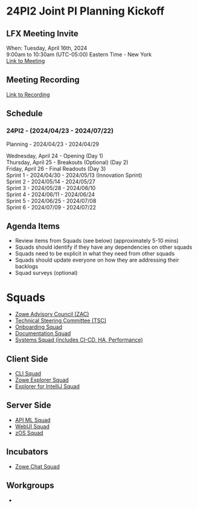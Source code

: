 #  24PI2 Joint PI Planning Kickoff

## LFX Meeting Invite
When: Tuesday, April 16th, 2024<br> 9:00am to 10:30am (UTC-05:00) Eastern Time - New York<br>
[Link to Meeting](https://zoom-lfx.platform.linuxfoundation.org/meeting/93896564066?password=6663f449-6bba-4faf-a639-b2a14e3539f5)

## Meeting Recording
[Link to Recording]()

## Schedule
### 24PI2 - (2024/04/23 - 2024/07/22) <br>

Planning - 2024/04/23 - 2024/04/29

Wednesday, April 24 - Opening (Day 1)<br>
Thursday, April 25 - Breakouts (Optional) (Day 2)<br>
Friday, April 26 - Final Readouts (Day 3)<br>
Sprint 1 - 2024/04/30 - 2024/05/13 (Innovation Sprint)<br>
Sprint 2 - 2024/05/14 - 2024/05/27<br>
Sprint 3 - 2024/05/28 - 2024/06/10<br>
Sprint 4 - 2024/06/11 - 2024/06/24<br>
Sprint 5 - 2024/06/25 - 2024/07/08<br>
Sprint 6 - 2024/07/09 - 2024/07/22<br>

## Agenda Items<br>
- Review items from Squads (see below) (approximately 5-10 mins)
- Squads should identify if they have any dependencies on other squads
- Squads need to be explicit in what they need from other squads
- Squads should update everyone on how they are addressing their backlogs
- Squad surveys (optional)

# Squads<br>
- [Zowe Advisory Council (ZAC)](https://github.com/zowe/community/blob/master/Project%20Management/PI%20Planning/24PI2%20Planning/PI%20Planning%20Preparation%20by%20Squad/Zowe%20ZAC%20-%2024PI2%20Objectives.md)<br>
- [Technical Steering Committee (TSC)](https://github.com/zowe/community/blob/master/Project%20Management/PI%20Planning/24PI2%20Planning/PI%20Planning%20Preparation%20by%20Squad/Zowe%20TSC%20-%2024PI2%20Objectives.md)<br>
- [Onboarding Squad](https://github.com/zowe/community/blob/master/Project%20Management/PI%20Planning/24PI2%20Planning/PI%20Planning%20Preparation%20by%20Squad/Zowe%20Onboarding%20Squad%20-%2024PI2%20Objectives.md)<br>
- [Documentation Squad](https://github.com/zowe/community/blob/master/Project%20Management/PI%20Planning/24PI2%20Planning/PI%20Planning%20Preparation%20by%20Squad/Zowe%20Doc%20Squad%20-%2024PI2%20Objectives.md)<br>
- [Systems Squad (includes CI-CD, HA, Performance)](https://github.com/zowe/community/blob/master/Project%20Management/PI%20Planning/24PI2%20Planning/PI%20Planning%20Preparation%20by%20Squad/Zowe%20Systems%20Squad%20-%2024PI2%20Objectives.md)<br>


## Client Side
- [CLI Squad](https://github.com/zowe/community/blob/master/Project%20Management/PI%20Planning/24PI2%20Planning/PI%20Planning%20Preparation%20by%20Squad/Zowe%20CLI%20Squad%20-%2024PI2%20Objectives.md)<br>
- [Zowe Explorer Squad](https://github.com/zowe/community/blob/master/Project%20Management/PI%20Planning/24PI2%20Planning/PI%20Planning%20Preparation%20by%20Squad/Zowe%20Explorer%20Squad%20-%2024PI2%20Objectives.md)<br>
- [Explorer for IntelliJ Squad](https://github.com/zowe/community/blob/master/Project%20Management/PI%20Planning/24PI2%20Planning/PI%20Planning%20Preparation%20by%20Squad/Zowe%20IntelliJ%20Squad%20-%2024PI2%20Objectives.md)<br>

## Server Side
- [API ML Squad](https://github.com/zowe/community/blob/master/Project%20Management/PI%20Planning/24PI2%20Planning/PI%20Planning%20Preparation%20by%20Squad/Zowe%20API%20ML%20Squad%20-%2024PI2%20Objectives.md)<br>
- [WebUI Squad](https://github.com/zowe/community/blob/master/Project%20Management/PI%20Planning/24PI2%20Planning/PI%20Planning%20Preparation%20by%20Squad/Web%20UI%20Squad%20-%2024PI2%20Objectives.md)<br>
- [zOS Squad](https://github.com/zowe/community/blob/master/Project%20Management/PI%20Planning/24PI2%20Planning/PI%20Planning%20Preparation%20by%20Squad/Zowe%20ZOS%20Squad%20-%2024PI2%20Objectives.md)<br>


## Incubators<br>
- [Zowe Chat Squad](https://github.com/zowe/community/blob/master/Project%20Management/PI%20Planning/24PI2%20Planning/PI%20Planning%20Preparation%20by%20Squad/Zowe%20Chat%20Squad%20-%2024PI2%20Objectives.md)<br>

## Workgroups<br>
- 